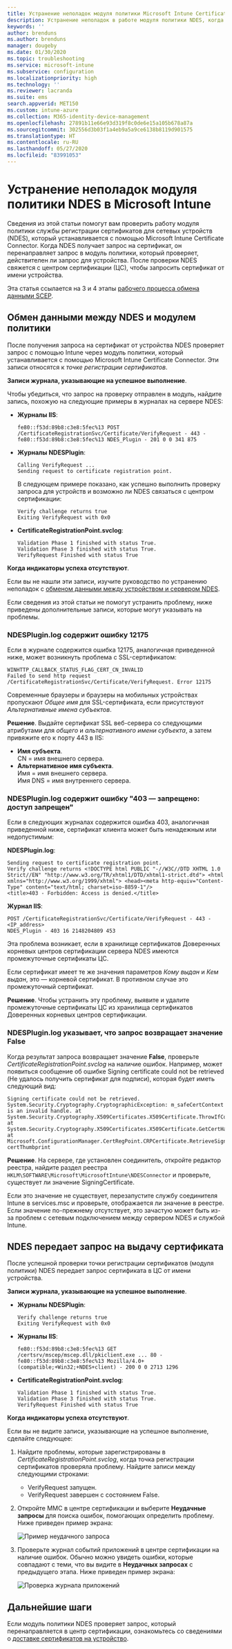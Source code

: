 ```yaml
---
title: Устранение неполадок модуля политики Microsoft Intune Certificate Connector | Документация Майкрософт
description: Устранение неполадок в работе модуля политики NDES, когда модуль обрабатывает запрос на сертификат при использовании профилей сертификатов SCEP для развертывания сертификатов с помощью Intune.
keywords: ''
author: brenduns
ms.author: brenduns
manager: dougeby
ms.date: 01/30/2020
ms.topic: troubleshooting
ms.service: microsoft-intune
ms.subservice: configuration
ms.localizationpriority: high
ms.technology: ''
ms.reviewer: lacranda
ms.suite: ems
search.appverid: MET150
ms.custom: intune-azure
ms.collection: M365-identity-device-management
ms.openlocfilehash: 27891b11e66e93d319f8c0de6e15a105b678a87a
ms.sourcegitcommit: 302556d3b03f1a4eb9a5a9ce6138b8119d901575
ms.translationtype: HT
ms.contentlocale: ru-RU
ms.lasthandoff: 05/27/2020
ms.locfileid: "83991053"
---
```

# <a name="troubleshoot-the-ndes-policy-module-in-microsoft-intune"></a>Устранение неполадок модуля политики NDES в Microsoft Intune

Сведения из этой статьи помогут вам проверить работу модуля политики службы регистрации сертификатов для сетевых устройств (NDES), который устанавливается c помощью Microsoft Intune Certificate Connector. Когда NDES получает запрос на сертификат, он перенаправляет запрос в модуль политики, который проверяет, действителен ли запрос для устройства. После проверки NDES свяжется с центром сертификации (ЦС), чтобы запросить сертификат от имени устройства.

Эта статья ссылается на 3 и 4 этапы [рабочего процесса обмена данными SCEP](troubleshoot-scep-certificate-profiles.md).

## <a name="ndes-communication-to-the-policy-module"></a>Обмен данными между NDES и модулем политики

После получения запроса на сертификат от устройства NDES проверяет запрос с помощью Intune через модуль политики, который устанавливается с помощью Microsoft Intune Certificate Connector. Эти записи относятся к *точке регистрации сертификатов*.

**Записи журнала, указывающие на успешное выполнение**.

Чтобы убедиться, что запрос на проверку отправлен в модуль, найдите запись, похожую на следующие примеры в журналах на сервере NDES:

- **Журналы IIS**:

  ```
  fe80::f53d:89b8:c3e8:5fec%13 POST /CertificateRegistrationSvc/Certificate/VerifyRequest - 443 - 
  fe80::f53d:89b8:c3e8:5fec%13 NDES_Plugin - 201 0 0 341 875
  ```

- **Журналы NDESPlugin**:

  ```
  Calling VerifyRequest ...  
  Sending request to certificate registration point.
  ```

  В следующем примере показано, как успешно выполнить проверку запроса для устройств и возможно ли NDES связаться с центром сертификации:

  ```
  Verify challenge returns true
  Exiting VerifyRequest with 0x0
  ```

- **CertificateRegistrationPoint.svclog**:

  `Validation Phase 1 finished with status True.`  
  `Validation Phase 3 finished with status True.`  
  `VerifyRequest Finished with status True`


**Когда индикаторы успеха отсутствуют**.

Если вы не нашли эти записи, изучите руководство по устранению неполадок с [обменом данными между устройством и сервером NDES](troubleshoot-scep-certificate-device-to-ndes.md#troubleshoot-common-errors).

Если сведения из этой статьи не помогут устранить проблему, ниже приведены дополнительные записи, которые могут указывать на проблемы.

### <a name="ndespluginlog-contains-an-error-12175"></a>NDESPlugin.log содержит ошибку 12175

Если в журнале содержится ошибка 12175, аналогичная приведенной ниже, может возникнуть проблема с SSL-сертификатом:

```
WINHTTP_CALLBACK_STATUS_FLAG_CERT_CN_INVALID
Failed to send http request /CertificateRegistrationSvc/Certificate/VerifyRequest. Error 12175
```

Современные браузеры и браузеры на мобильных устройствах пропускают *Общее имя* для SSL-сертификата, если присутствуют *Альтернативные имена субъектов*.

**Решение**.  Выдайте сертификат SSL веб-сервера со следующими атрибутами для *общего* и *альтернативного имени субъекта*, а затем привяжите его к порту 443 в IIS:

  - **Имя субъекта**.  
    CN = имя внешнего сервера.
  - **Альтернативное имя субъекта**.  
     Имя = имя внешнего сервера.  
     Имя DNS = имя внутреннего сервера.

### <a name="ndespluginlog-contains-an-error-403--forbidden-access-is-denied"></a>NDESPlugin.log содержит ошибку "403 — запрещено: доступ запрещен"

Если в следующих журналах содержится ошибка 403, аналогичная приведенной ниже, сертификат клиента может быть ненадежным или недопустимым:

**NDESPlugin.log**:

```
Sending request to certificate registration point.
Verify challenge returns <!DOCTYPE html PUBLIC "-//W3C//DTD XHTML 1.0 Strict//EN" "http://www.w3.org/TR/xhtml1/DTD/xhtml1-strict.dtd"> <html xmlns="http://www.w3.org/1999/xhtml"> <head><meta http-equiv="Content-Type" content="text/html; charset=iso-8859-1"/>
<title>403 - Forbidden: Access is denied.</title>
```

**Журнал IIS**:

```
POST /CertificateRegistrationSvc/Certificate/VerifyRequest - 443 -<IP_address>
NDES_Plugin - 403 16 2148204809 453  
```

Эта проблема возникает, если в хранилище сертификатов Доверенных корневых центров сертификации сервера NDES имеются промежуточные сертификаты ЦС.

Если сертификат имеет те же значения параметров *Кому выдан* и *Кем выдан*, это — корневой сертификат. В противном случае это промежуточный сертификат.

**Решение**. Чтобы устранить эту проблему, выявите и удалите промежуточные сертификаты ЦС из хранилища сертификатов Доверенных корневых центров сертификации.

### <a name="ndespluginlog-indicates-the-challenge-returns-false"></a>NDESPlugin.log указывает, что запрос возвращает значение False

Когда результат запроса возвращает значение **False**, проверьте *CertificateRegistrationPoint.svclog* на наличие ошибок. Например, может появиться сообщение об ошибке Signing certificate could not be retrieved (Не удалось получить сертификат для подписи), которая будет иметь следующий вид:

```
Signing certificate could not be retrieved. System.Security.Cryptography.CryptographicException: m_safeCertContext is an invalid handle. at System.Security.Cryptography.X509Certificates.X509Certificate.ThrowIfContextInvalid() at System.Security.Cryptography.X509Certificates.X509Certificate.GetCertHashString() at Microsoft.ConfigurationManager.CertRegPoint.CRPCertificate.RetrieveSigningCert(String certThumbprint
```

**Решение**. На сервере, где установлен соединитель, откройте редактор реестра, найдите раздел реестра `HKLM\SOFTWARE\Microsoft\MicrosoftIntune\NDESConnector` и проверьте, существует ли значение SigningCertificate.

Если это значение не существует, перезапустите службу соединителя Intune в services.msc и проверьте, отображается ли значение в реестре. Если значение по-прежнему отсутствует, это зачастую может быть из-за проблем с сетевым подключением между сервером NDES и службой Intune.

## <a name="ndes-passes-the-request-to-issue-the-certificate"></a>NDES передает запрос на выдачу сертификата

После успешной проверки точки регистрации сертификатов (модуля политики) NDES передает запрос сертификата в ЦС от имени устройства.

**Записи журнала, указывающие на успешное выполнение**.

- **Журналы NDESPlugin**:

  ```
  Verify challenge returns true
  Exiting VerifyRequest with 0x0
  ```

- **Журналы IIS**:

  ```
  fe80::f53d:89b8:c3e8:5fec%13 GET /certsrv/mscep/mscep.dll/pkiclient.exe ... 80 - 
  fe80::f53d:89b8:c3e8:5fec%13 Mozilla/4.0+(compatible;+Win32;+NDES+client) - 200 0 0 2713 1296
  ```

- **CertificateRegistrationPoint.svclog**:

  `Validation Phase 1 finished with status True.`  
  `Validation Phase 3 finished with status True.`  
  `VerifyRequest Finished with status True`

**Когда индикаторы успеха отсутствуют**.

Если вы не видите записи, указывающие на успешное выполнение, сделайте следующее:

1. Найдите проблемы, которые зарегистрированы в *CertificateRegistrationPoint.svclog*, когда точка регистрации сертификатов проверяла проблему. Найдите записи между следующими строками:

   - VerifyRequest запущен.
   - VerifyRequest завершен с состоянием False.

2. Откройте MMC в центре сертификации и выберите **Неудачные запросы** для поиска ошибок, помогающих определить проблему. Ниже приведен пример экрана:

   ![Пример неудачного запроса](../protect/media/troubleshoot-scep-certificate-ndes-policy-module/failed-requests.png)

3. Проверьте журнал событий приложений в центре сертификации на наличие ошибок. Обычно можно увидеть ошибки, которые совпадают с теми, что вы видите в **Неудачных запросах** с предыдущего этапа. Ниже приведен пример экрана:

   ![Проверка журнала приложений](../protect/media/troubleshoot-scep-certificate-ndes-policy-module/application-log-errors.png)

## <a name="next-steps"></a>Дальнейшие шаги

Если модуль политики NDES проверяет запрос, который перенаправляется в центр сертификации, ознакомьтесь со сведениями о [доставке сертификатов на устройство](troubleshoot-scep-certificate-delivery.md).
